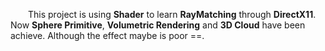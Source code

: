 &emsp;&emsp;This project is using **Shader** to learn **RayMatching** through **DirectX11**. Now **Sphere Primitive**, **Volumetric Rendering** and **3D Cloud** have been achieve. Although the effect maybe is poor ==.